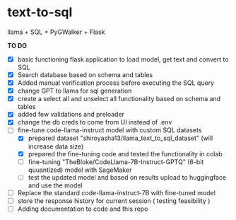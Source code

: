 # text-to-sql
llama + SQL + PyGWalker + Flask

**TO DO**
- [x] basic functioning flask application to load model, get text and convert to SQL
- [x] Search database based on schema and tables
- [x] Added manual verification process before executing the SQL query
- [x] change GPT to llama for sql generation
- [X] create a select all and unselect all functionality based on schema and tables
- [X] added few validations and preloader
- [X] change the db creds to come from UI instead of .env
- [ ] fine-tune code-llama-instruct model with custom SQL datasets
    - [X] prepared dataset "shiroyasha13/llama_text_to_sql_dataset" (will increase data size)
    - [X] prepared the fine-tuning code and tested the functionality in colab
    - [ ] fine-tuning "TheBloke/CodeLlama-7B-Instruct-GPTQ" (6-bit quuantized) model with SageMaker
    - [ ] test the updated model and based on results upload to huggingface and use the model
- [ ] Replace the standard code-llama-instruct-7B with fine-tuned model
- [ ] store the response history for current session ( testing feasibility )
- [ ] Adding documentation to code and this repo
